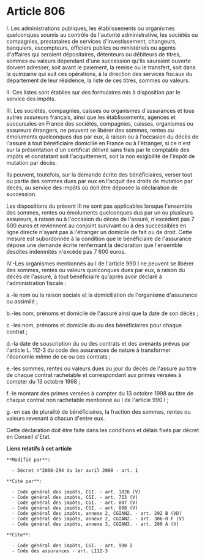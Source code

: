 # Article 806

I. Les administrations publiques, les établissements ou organismes quelconques soumis au contrôle de l'autorité
administrative, les sociétés ou compagnies, prestataires de services d'investissement, changeurs, banquiers, escompteurs,
officiers publics ou ministériels ou agents d'affaires qui seraient dépositaires, détenteurs ou débiteurs de titres, sommes
ou valeurs dépendant d'une succession qu'ils sauraient ouverte doivent adresser, soit avant le paiement, la remise ou le
transfert, soit dans la quinzaine qui suit ces opérations, à la direction des services fiscaux du département de leur
résidence, la liste de ces titres, sommes ou valeurs. 

II. Ces listes sont établies sur des formulaires mis à disposition par le service des impôts. 

III. Les sociétés, compagnies, caisses ou organismes d'assurances et tous autres assureurs français, ainsi que les
établissements, agences et succursales en France des sociétés, compagnies, caisses, organismes ou assureurs étrangers, ne
peuvent se libérer des sommes, rentes ou émoluments quelconques dus par eux, à raison ou à l'occasion du décès de l'assuré à
tout bénéficiaire domicilié en France ou à l'étranger, si ce n'est sur la présentation d'un certificat délivré sans frais par
le comptable des impôts et constatant soit l'acquittement, soit la non exigibilité de l'impôt de mutation par décès. 

Ils peuvent, toutefois, sur la demande écrite des bénéficiaires, verser tout ou partie des sommes dues par eux en l'acquit
des droits de mutation par décès, au service des impôts où doit être déposée la déclaration de succession. 

Les dispositions du présent III ne sont pas applicables lorsque l'ensemble des sommes, rentes ou émoluments quelconques dus
par un ou plusieurs assureurs, à raison ou à l'occasion du décès de l'assuré, n'excèdent pas 7 600 euros et reviennent au
conjoint survivant ou à des successibles en ligne directe n'ayant pas à l'étranger un domicile de fait ou de droit. Cette
mesure est subordonnée à la condition que le bénéficiaire de l'assurance dépose une demande écrite renfermant la déclaration
que l'ensemble desdites indemnités n'excède pas 7 600 euros. 

IV.-Les organismes mentionnés au I de l'article 990 I ne peuvent se libérer des sommes, rentes ou valeurs quelconques dues
par eux, à raison du décès de l'assuré, à tout bénéficiaire qu'après avoir déclaré à l'administration fiscale : 

a.-le nom ou la raison sociale et la domiciliation de l'organisme d'assurance ou assimilé ; 

b.-les nom, prénoms et domicile de l'assuré ainsi que la date de son décès ; 

c.-les nom, prénoms et domicile du ou des bénéficiaires pour chaque contrat ; 

d.-la date de souscription du ou des contrats et des avenants prévus par l'article L. 112-3 du code des assurances de nature
à transformer l'économie même de ce ou ces contrats ; 

e.-les sommes, rentes ou valeurs dues au jour du décès de l'assuré au titre de chaque contrat rachetable et correspondant aux
primes versées à compter du 13 octobre 1998 ; 

f.-le montant des primes versées à compter du 13 octobre 1998 au titre de chaque contrat non rachetable mentionné au I de
l'article 990 I ; 

g.-en cas de pluralité de bénéficiaires, la fraction des sommes, rentes ou valeurs revenant à chacun d'entre eux. 

Cette déclaration doit être faite dans les conditions et délais fixés par décret en Conseil d'Etat.

**Liens relatifs à cet article**

	**Modifié par**:

	  - Décret n°2008-294 du 1er avril 2008 - art. 1

	**Cité par**:

	  - Code général des impôts, CGI. - art. 1826 (V)
	  - Code général des impôts, CGI. - art. 753 (V)
	  - Code général des impôts, CGI. - art. 807 (V)
	  - Code général des impôts, CGI. - art. 808 (V)
	  - Code général des impôts, annexe 2, CGIAN2. - art. 292 B (VD)
	  - Code général des impôts, annexe 2, CGIAN2. - art. 306-0 F (V)
	  - Code général des impôts, annexe 3, CGIAN3. - art. 280 A (V)

	**Cite**:

	  - Code général des impôts, CGI. - art. 990 I
	  - Code des assurances - art. L112-3
